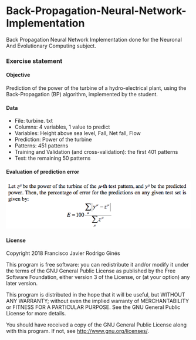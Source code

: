 # Back-Propagation-Neural-Network-Implementation
Back Propagation Neural Network Implementation done for the Neuronal And Evolutionary Computing subject.

### Exercise statement

#### Objective
Prediction  of the  power  of  the  turbine  of  a  hydro-electrical plant,  using  the Back-Propagation (BP) algorithm, implemented by the student.

#### Data
- File: turbine. txt
- Columns: 4 variables, 1  value to predict
- Variables: Height above sea level, Fall, Net fall, Flow 
- Prediction: Power of the turbine
- Patterns: 451 patterns
- Training and Validation (and cross-validation): the first 401 patterns
- Test: the remaining 50 patterns

#### Evaluation of prediction error
![error](https://raw.githubusercontent.com/franfj/Back-Propagation-Neural-Network-Implementation/master/prediction_error.png "Prediction error")

#### License

Copyright 2018 Francisco Javier Rodrigo Ginés

This program is free software: you can redistribute it and/or modify
it under the terms of the GNU General Public License as published by
the Free Software Foundation, either version 3 of the License, or
(at your option) any later version.

This program is distributed in the hope that it will be useful,
but WITHOUT ANY WARRANTY; without even the implied warranty of
MERCHANTABILITY or FITNESS FOR A PARTICULAR PURPOSE.  See the
GNU General Public License for more details.

You should have received a copy of the GNU General Public License
along with this program.  If not, see <http://www.gnu.org/licenses/>.
